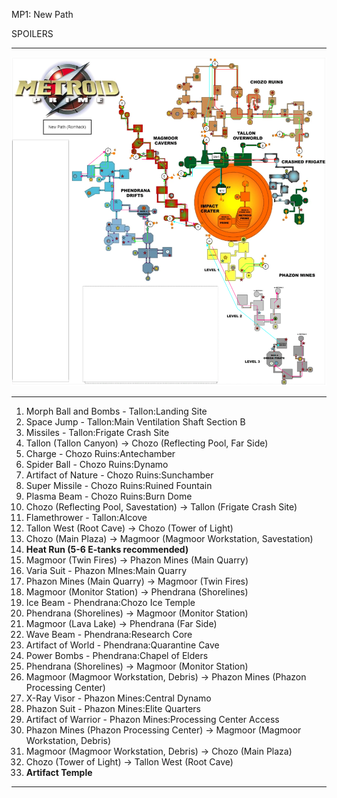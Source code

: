 MP1: New Path


SPOILERS
*************************************************************************************************
![](newpathspoiler.png)
*************************************************************************************************
1. Morph Ball and Bombs - Tallon:Landing Site
2. Space Jump - Tallon:Main Ventilation Shaft Section B
3. Missiles - Tallon:Frigate Crash Site
4. Tallon (Tallon Canyon) -> Chozo (Reflecting Pool, Far Side)
5. Charge - Chozo Ruins:Antechamber
6. Spider Ball - Chozo Ruins:Dynamo
7. Artifact of Nature - Chozo Ruins:Sunchamber
8. Super Missile - Chozo Ruins:Ruined Fountain
9. Plasma Beam - Chozo Ruins:Burn Dome
10. Chozo (Reflecting Pool, Savestation) -> Tallon (Frigate Crash Site)
11. Flamethrower - Tallon:Alcove
12. Tallon West (Root Cave) -> Chozo (Tower of Light)
13. Chozo (Main Plaza) -> Magmoor (Magmoor Workstation, Savestation)
14. **Heat Run (5-6 E-tanks recommended)**
15. Magmoor (Twin Fires) -> Phazon Mines (Main Quarry)
16. Varia Suit - Phazon MInes:Main Quarry
17. Phazon Mines (Main Quarry) -> Magmoor (Twin Fires)
18. Magmoor (Monitor Station) -> Phendrana (Shorelines)
19. Ice Beam - Phendrana:Chozo Ice Temple
20. Phendrana (Shorelines) -> Magmoor (Monitor Station)
21. Magmoor (Lava Lake) -> Phendrana (Far Side)
22. Wave Beam - Phendrana:Research Core
23. Artifact of World - Phendrana:Quarantine Cave
24. Power Bombs - Phendrana:Chapel of Elders
25. Phendrana (Shorelines) -> Magmoor (Monitor Station)
26. Magmoor (Magmoor Workstation, Debris) -> Phazon Mines (Phazon Processing Center)
27. X-Ray Visor - Phazon Mines:Central Dynamo
28. Phazon Suit - Phazon Mines:Elite Quarters
29. Artifact of Warrior - Phazon Mines:Processing Center Access
30. Phazon Mines (Phazon Processing Center) -> Magmoor (Magmoor Workstation, Debris)
31. Magmoor (Magmoor Workstation, Debris) -> Chozo (Main Plaza)
32. Chozo (Tower of Light) -> Tallon West (Root Cave)
33. **Artifact Temple**
*************************************************************************************************
